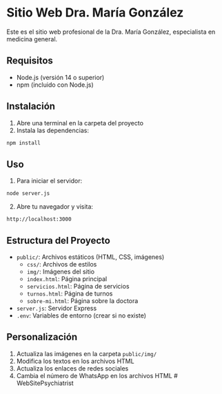 # Sitio Web Dra. María González

Este es el sitio web profesional de la Dra. María González, especialista en medicina general.

## Requisitos

- Node.js (versión 14 o superior)
- npm (incluido con Node.js)

## Instalación

1. Abre una terminal en la carpeta del proyecto
2. Instala las dependencias:
```bash
npm install
```

## Uso

1. Para iniciar el servidor:
```bash
node server.js
```

2. Abre tu navegador y visita:
```
http://localhost:3000
```

## Estructura del Proyecto

- `public/`: Archivos estáticos (HTML, CSS, imágenes)
  - `css/`: Archivos de estilos
  - `img/`: Imágenes del sitio
  - `index.html`: Página principal
  - `servicios.html`: Página de servicios
  - `turnos.html`: Página de turnos
  - `sobre-mi.html`: Página sobre la doctora
- `server.js`: Servidor Express
- `.env`: Variables de entorno (crear si no existe)

## Personalización

1. Actualiza las imágenes en la carpeta `public/img/`
2. Modifica los textos en los archivos HTML
3. Actualiza los enlaces de redes sociales
4. Cambia el número de WhatsApp en los archivos HTML # WebSitePsychiatrist

